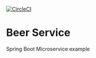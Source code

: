 [![CircleCI](https://circleci.com/gh/hnibir/beer-service.svg?style=shield)](https://circleci.com/gh/hnibir/beer-service)

# Beer Service

Spring Boot Microservice example
